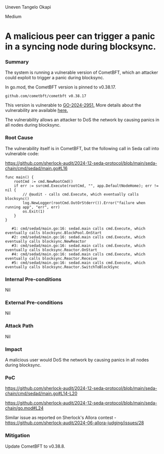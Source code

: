 Uneven Tangelo Okapi

Medium

# A malicious peer can trigger a panic in a syncing node during blocksync.

### Summary

The system is running a vulnerable version of CometBFT, which an attacker could exploit to trigger a panic during blocksync.

In go.mod, the CometBFT version is pinned to v0.38.17. 

```solidity
github.com/cometbft/cometbft v0.38.17	
```

This version is vulnerable to [GO-2024-2951.](https://pkg.go.dev/vuln/GO-2024-2951) More details about the vulnerability are available [here.](https://github.com/cometbft/cometbft/security/advisories/GHSA-hg58-rf2h-6rr7)

The vulnerability allows an attacker to DoS the network by causing panics in all nodes during blocksync.

### Root Cause

The vulnerability itself is in CometBFT, but the following call in Seda call into vulnerable code:

https://github.com/sherlock-audit/2024-12-seda-protocol/blob/main/seda-chain/cmd/sedad/main.go#L16

```solidity
func main() {
	rootCmd := cmd.NewRootCmd()
	if err := svrcmd.Execute(rootCmd, "", app.DefaultNodeHome); err != nil {
        // @audit - calls cmd.Execute, which eventually calls blocksync()
		log.NewLogger(rootCmd.OutOrStderr()).Error("failure when running app", "err", err)
		os.Exit(1)
	}
}
```

```solidity
   #1: cmd/sedad/main.go:16: sedad.main calls cmd.Execute, which eventually calls blocksync.BlockPool.OnStart
   #2: cmd/sedad/main.go:16: sedad.main calls cmd.Execute, which eventually calls blocksync.NewReactor
   #3: cmd/sedad/main.go:16: sedad.main calls cmd.Execute, which eventually calls blocksync.Reactor.OnStart
   #4: cmd/sedad/main.go:16: sedad.main calls cmd.Execute, which eventually calls blocksync.Reactor.Receive
   #5: cmd/sedad/main.go:16: sedad.main calls cmd.Execute, which eventually calls blocksync.Reactor.SwitchToBlockSync
```

### Internal Pre-conditions

Nil

### External Pre-conditions

Nil


### Attack Path

Nil

### Impact

A malicious user would DoS the network by causing panics in all nodes during blocksync.

### PoC

https://github.com/sherlock-audit/2024-12-seda-protocol/blob/main/seda-chain/cmd/sedad/main.go#L14-L20

https://github.com/sherlock-audit/2024-12-seda-protocol/blob/main/seda-chain/go.mod#L24

Similar issue as reported on Sherlock's Allora contest -
https://github.com/sherlock-audit/2024-06-allora-judging/issues/28

### Mitigation

Update CometBFT to v0.38.8.